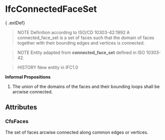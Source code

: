 # IfcConnectedFaceSet

{ .extDef}
<!-- end of short definition -->

> NOTE Definition according to ISO/CD 10303-42:1992
> A connected_face_set is a set of faces such that the domain of faces together with their bounding edges and vertices is connected.

> NOTE Entity adapted from **connected_face_set** defined in ISO 10303-42.

> HISTORY New entity in IFC1.0

**Informal Propositions**

1. The union of the domains of the faces and their bounding loops shall be arcwise connected.

## Attributes

### CfsFaces
The set of faces arcwise connected along common edges or vertices.
